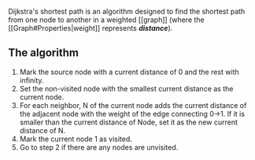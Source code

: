 Dijkstra's shortest path is an algorithm designed to find the shortest path from one node to another in a weighted [[graph]] (where the [[Graph#Properties|weight]] represents ***distance***).

## The algorithm
1. Mark the source node with a current distance of 0 and the rest with infinity.
2. Set the non-visited node with the smallest current distance as the current node.
3. For each neighbor, N of the current node adds the current distance of the adjacent node with the weight of the edge connecting 0->1. If it is smaller than the current distance of Node, set it as the new current distance of N.
4. Mark the current node 1 as visited.
5. Go to step 2 if there are any nodes are unvisited.